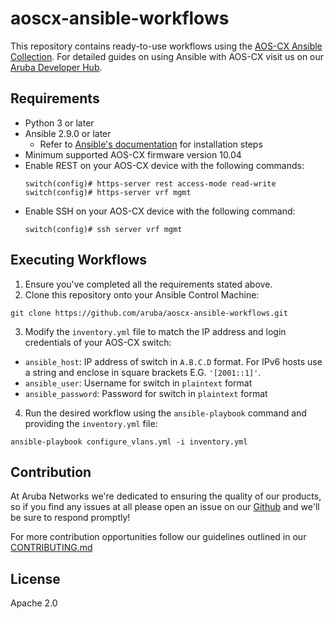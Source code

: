 # aoscx-ansible-workflows
This repository contains ready-to-use workflows using the [AOS-CX Ansible Collection](https://galaxy.ansible.com/arubanetworks/aoscx). For detailed guides on using Ansible with AOS-CX visit us on our [Aruba Developer Hub](https://developer.arubanetworks.com/aruba-aoscx/docs/ansible-getting-started).


Requirements
------------

* Python 3 or later
* Ansible 2.9.0 or later
  * Refer to [Ansible's documentation](https://docs.ansible.com/ansible/latest/installation_guide/intro_installation.html) for installation steps
* Minimum supported AOS-CX firmware version 10.04
* Enable REST on your AOS-CX device with the following commands:
    ```
    switch(config)# https-server rest access-mode read-write
    switch(config)# https-server vrf mgmt
    ```
* Enable SSH on your AOS-CX device with the following command:    
    ```
    switch(config)# ssh server vrf mgmt
    ```


Executing Workflows
------------
1. Ensure you've completed all the requirements stated above.
2. Clone this repository onto your Ansible Control Machine:
  ```
  git clone https://github.com/aruba/aoscx-ansible-workflows.git
  ```
3. Modify the `inventory.yml` file to match the IP address and login credentials of your AOS-CX switch:
  * `ansible_host`: IP address of switch in `A.B.C.D` format. For IPv6 hosts use a string and enclose in square brackets E.G. `'[2001::1]'`.
  * `ansible_user`: Username for switch in `plaintext` format  
  * `ansible_password`: Password for switch in `plaintext` format
4. Run the desired workflow using the `ansible-playbook` command and providing the `inventory.yml` file:
  ```
  ansible-playbook configure_vlans.yml -i inventory.yml
  ```
  
Contribution
-------
At Aruba Networks we're dedicated to ensuring the quality of our products, so if you find any
issues at all please open an issue on our [Github](https://github.com/aruba/aoscx-ansible-workflows) and we'll be sure to respond promptly!  

For more contribution opportunities follow our guidelines outlined in our [CONTRIBUTING.md](https://github.com/aruba/aoscx-ansible-workflows/blob/master/CONTRIBUTING.md)

License
-------

Apache 2.0